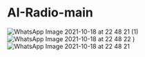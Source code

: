 # AI-Radio-main
![WhatsApp Image 2021-10-18 at 22 48 21 (1)](https://user-images.githubusercontent.com/31897843/137784904-1074a7c5-5b3b-445d-98de-e36f30f6b8a7.jpeg)
![WhatsApp Image 2021-10-18 at 22 48 22](https://user-images.githubusercontent.com/31897843/137784914-3d6603b0-dc19-4363-a559-e079ddf9a8a0.jpeg)
)
![WhatsApp Image 2021-10-18 at 22 48 21](https://user-images.githubusercontent.com/31897843/137785012-459ddac4-6286-447b-aea8-72cb79abb085.jpeg)
